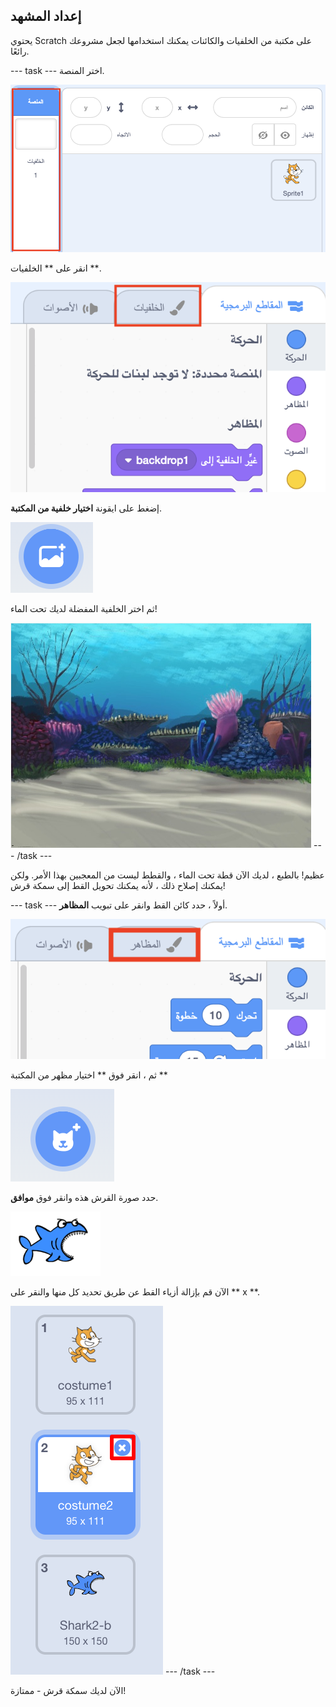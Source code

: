 ## إعداد المشهد

يحتوي Scratch على مكتبة من الخلفيات والكائنات يمكنك استخدامها لجعل مشروعك رائعًا.

\--- task \--- اختر المنصة.

![Selecting the stage](images/looksSelectStage.png)

انقر على ** الخلفيات **.

![The Backdrops tab](images/looksBackdrops.png)

إضغط على ايقونة **اختيار خلفية من المكتبة**.

![The Choose backdrop icon](images/looksChooseBg.png)

ثم اختر الخلفية المفضلة لديك تحت الماء!

![An underwater scene](images/looksUnderwater.png) \--- /task \---

عظيم! بالطبع ، لديك الآن قطة تحت الماء ، والقطط ليست من المعجبين بهذا الأمر. ولكن يمكنك إصلاح ذلك ، لأنه يمكنك تحويل القط إلى سمكة قرش!

\--- task \--- أولاً ، حدد كائن القط وانقر على تبويب **المظاهر**.

![](images/cool2.png)

ثم ، انقر فوق ** اختيار مظهر من المكتبة **

![](images/cool3.png)

حدد صورة القرش هذه وانقر فوق **موافق**.

![The shark costume](images/looksShark.png)

الآن قم بإزالة أزياء القط عن طريق تحديد كل منها والنقر على ** x **.

![](images/coolDeleteCostumes.png) \--- /task \---

الآن لديك سمكة قرش - ممتازة!